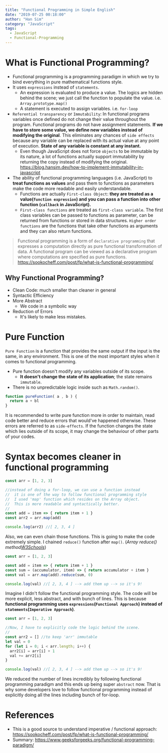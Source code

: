 ```yaml
---
title: "Functional Programming in Simple English"
date: "2019-07-25 00:18:00"
author: "Han Sim"
category: "JavaScript"
tags:
  - JavaScript
  - Functional-Programming
---
```


# What is Functional Programming?

- Functional programming is a programming paradigm in which we try to bind everything in pure mathematical functions style.
- It uses `expressions` instead of `statements`. 
  - An expression is evaluated to produce a value. The logics are hidden behind the scene; we just call the function to populate the value. i.e. `Array.prototype.map()`
  - A statement is executed to assign variables. i.e. `for-loop`
- `Referential transparency` or `Immutability`: In functional programs variables once defined do not change their value throughout the program. Functional programs do not have assignment statements. **If we have to store some value, we define new variables instead of modifying the original**. This eliminates any chances of `side effects` because any variable can be replaced with its actual value at any point of execution. **State of any variable is constant at any instant.**
  - Even though JavaScript does not force `objects` to be immutable by its nature, a lot of functions actually support immutability by returning the copy instead of modifying the original. https://blog.hansim.dev/how-to-implement-immutability-in-javascript
- The ability of functional programming languages (i.e. JavaScript) to **treat functions as values** and pass them to functions as parameters make the code more readable and easily understandable.
  - Functions are actually `First-class Object`: **they are treated as a value(`function expression`) and you can pass a function into other function (`callback` in JavaScript).**
  - `First-class functions` are treated as `first-class variable`. The first class variables can be passed to functions as parameter, can be returned from functions or stored in data structures. `Higher order functions` are the functions that take other functions as arguments and they can also return functions.

> Functional programming is a form of `declarative programming` that expresses a computation directly as pure functional transformation of data. A functional program can be viewed as a declarative program where computations are specified as pure functions. https://sookocheff.com/post/fp/what-is-functional-programming/

## Why Functional Programming?

- Clean Code: much smaller than cleaner in general
- Syntactic Efficiency
- More Abstract
  - We code in a symbolic way
- Reduction of Errors
  - It's likely to make less mistakes.

# Pure Function

`Pure Function` is a function that provides the same output if the input is the same, in any environment. This is one of the most important styles when it comes to functional programming.

- Pure function doesn't modify any variables outside of its scope.
  - **It doesn't change the state of its application**; the state remains `immutable`.
- There is no unpredictable logic inside such as `Math.random()`.

```JavaScript
function pureFunction( a , b ) {
  return a + bl
}
```

It is recommended to write pure function more in order to maintain, read code better and reduce errors that would've happened otherwise. These errors are referred to as `side-effects`. If the function changes the state which lies outside of its scope, it may change the behaviour of other parts of your codes.

# Syntax becomes cleaner in functional programming

```JavaScript
const arr = [1, 2, 3]

//instead of doing a for-loop, we can use a function instead
//  it is one of the way to follow functional programming style
//  I used 'map' function which resides on the Array object.
//  This is more readable and syntactically better.
//
const add = item => { return item + 1 }
const arr2 = arr.map(add)

console.log(arr2) //[ 2, 3, 4 ]
```

Also, we can even chain those functions. This is going to make the code extremely simple. I chained `reduce()` function after `map()`. (*Array reduce() method[W3Schools](https://www.w3schools.com/jsref/jsref_reduce.asp)*)

```JavaScript
const arr = [1, 2, 3]

const add = item => { return item + 1 }
const sum = (accumulator, item) => { return accumulator + item }
const val = arr.map(add).reduce(sum, 0)

console.log(val) //[ 2, 3, 4 ] --> add them up --> so it's 9!
```

Imagine I didn't follow the functional programming style. The code will be more explicit, less abstract, and with bunch of lines. This is because **functional programming uses `expressions`(`Functional Approach`) instead of `statements`(`Imperative Approach`)**. 

```JavaScript
const arr = [1, 2, 3]

//Now, I have to explicitly code the logic behind the scene.
//
const arr2 = [] //to keep 'arr' immutable
let val = 0
for (let i = 0; i < arr.length; i++) {
  arr2[i] = arr[i] + 1
  val += arr2[i]
}

console.log(val) //[ 2, 3, 4 ] --> add them up --> so it's 9!
```

We reduced the number of lines incredibly by following functional programming paradigm and this ends up being super `abstract` now. That is why some developers love to follow functional programming instead of explicitly doing all the lines including bunch of for-loop.

# References

- This is a good source to understand imperative / functional approach: https://sookocheff.com/post/fp/what-is-functional-programming/
- Summary: https://www.geeksforgeeks.org/functional-programming-paradigm/